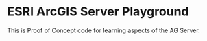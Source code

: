 # ESRI ArcGIS Server Playground

This is Proof of Concept code for learning
aspects of the AG Server.
